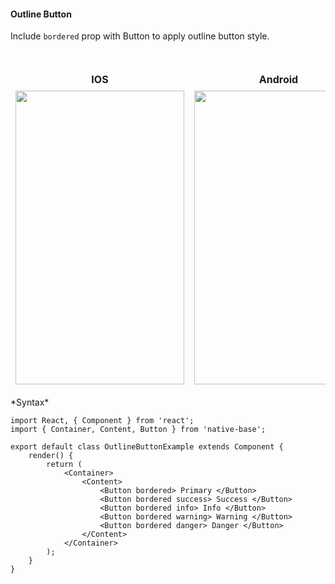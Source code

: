 #### Outline Button

Include <code>bordered</code> prop with Button to apply outline button style.

<br />
    <table>
      <thead>
        <tr style="border-style: hidden">
          <th style="border-style: hidden">IOS</th>
          <th>Android</th>
        </tr>
      </thead>
      <thead>
        <tr style="border-style: hidden">
          <th style="border-style: hidden"><img height="470" width="270" src="{{('../../assets/ios/components/outline-button.png')}}" alt="" /></th>
          <th><img height="470" width="270" src="{{('../../assets/android/components/outline-button.png')}}" alt="" /></th>
        </tr>
      </thead>
    </table>
*Syntax*

<pre class="line-numbers"><code class="language-jsx">import React, { Component } from 'react';
import { Container, Content, Button } from 'native-base';
​
export default class OutlineButtonExample extends Component {
    render() {
        return (
            &lt;Container>
                &lt;Content>
                    &lt;Button bordered> Primary &lt;/Button>
                    &lt;Button bordered success> Success &lt;/Button>
                    &lt;Button bordered info> Info &lt;/Button>
                    &lt;Button bordered warning> Warning &lt;/Button>
                    &lt;Button bordered danger> Danger &lt;/Button>
                &lt;/Content>
            &lt;/Container>
        );
    }
}</code></pre>
